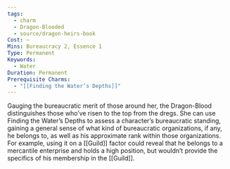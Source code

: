 ```yaml
---
tags:
  - charm
  - Dragon-Blooded
  - source/dragon-heirs-book
Cost: —
Mins: Bureaucracy 2, Essence 1
Type: Permanent
Keywords:
  - Water
Duration: Permanent
Prerequisite Charms:
  - "[[Finding the Water’s Depths]]"
---
```

Gauging the bureaucratic merit of those around her, the Dragon-Blood distinguishes those who’ve risen to the top from the dregs. She can use Finding the Water’s Depths to assess a character’s bureaucratic standing, gaining a general sense of what kind of bureaucratic organizations, if any, he belongs to, as well as his approximate rank within those organizations. For example, using it on a [[Guild]] factor could reveal that he belongs to a mercantile enterprise and holds a high position, but wouldn’t provide the specifics of his membership in the [[Guild]].